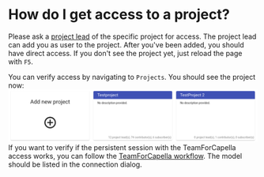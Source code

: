 <!--
 ~ SPDX-FileCopyrightText: Copyright DB Netz AG and the capella-collab-manager contributors
 ~ SPDX-License-Identifier: Apache-2.0
 -->

# How do I get access to a project?

Please ask a [project lead](roles.md) of the specific project for access.
The project lead can add you as user to the project. After you've been added, you should have direct access. If you don't see the project yet, just reload the page with `F5`.

You can verify access by navigating to `Projects`. You should see the project now:
![Project overview](access/project-overview.png)
If you want to verify if the persistent session with the TeamForCapella access works, you can follow the [TeamForCapella workflow](../sessions/flows/t4c.md). The model should be listed in the connection dialog.